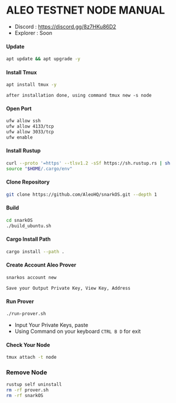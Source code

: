 # ALEO TESTNET NODE MANUAL

 * Discord : https://discord.gg/8z7HKu86D2
 * Explorer : Soon
#### Update
```bash
apt update && apt upgrade -y
```
#### Install Tmux
```bash
apt install tmux -y
```
``after installation done, using command tmux new -s node``

#### Open Port
```bash
ufw allow ssh
ufw allow 4133/tcp
ufw allow 3033/tcp
ufw enable
```

#### Install Rustup
```bash
curl --proto '=https' --tlsv1.2 -sSf https://sh.rustup.rs | sh
source "$HOME/.cargo/env"
```

#### Clone Repository
```bash
git clone https://github.com/AleoHQ/snarkOS.git --depth 1
```

#### Build
```bash
cd snarkOS
./build_ubuntu.sh
```

#### Cargo Install Path
```bash
cargo install --path .
```

#### Create Account Aleo Prover
```bash
snarkos account new
```
``Save your Output Private Key, View Key, Address``

#### Run Prover
```bash
./run-prover.sh
```
 * Input Your Private Keys, paste
 * Using Command on your keyboard ``CTRL B D`` for exit
 
 #### Check Your Node
 ```bash
 tmux attach -t node
 ```
 
### Remove Node
```bash
rustup self uninstall
rm -rf prover.sh
rm -rf snarkOS
```

